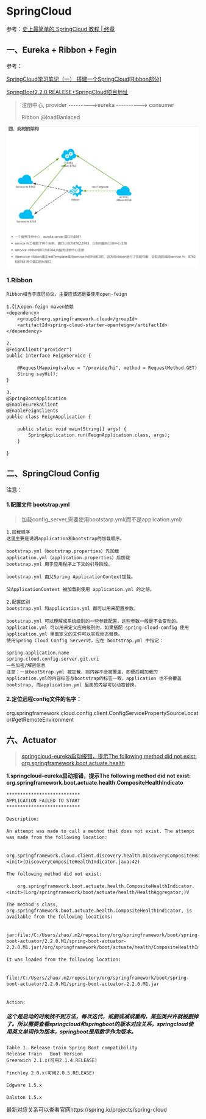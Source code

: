 # SpringCloud

参考：[史上最简单的 SpringCloud 教程 | 终章](https://blog.csdn.net/forezp/article/details/70148833)



## 一、Eureka + Ribbon + Fegin
参考：

[SpringCloud学习笔记（一） 搭建一个SpringCloud[Ribbon部分]](https://blog.csdn.net/q15150676766/article/details/80931187)

[SpringBoot2.2.0.REALESE+SpringCloud项目地址](https://github.com/chenjxJava/springcloud-learn/tree/master/ribbon)



> 注册中心,
> provider   --------->eureka     ----------> consumer
>
> Ribbon @loadBanlaced

![](https://github.com/chenjxJava/photos/blob/master/java/springcloud/eureka+ribbon_frame.png?raw=true)



### 1.Ribbon

```
Ribbon相当于底层协议，主要应该还是要使用open-feign

1.引入open-feign maven依赖
<dependency>
    <groupId>org.springframework.cloud</groupId>
    <artifactId>spring-cloud-starter-openfeign</artifactId>
</dependency>

2.
@FeignClient("provider")
public interface FeignService {

    @RequestMapping(value = "/provide/hi", method = RequestMethod.GET)
    String sayHi();
}

3.
@SpringBootApplication
@EnableEurekaClient
@EnableFeignClients
public class FeignApplication {

	public static void main(String[] args) {
		SpringApplication.run(FeignApplication.class, args);
	}

}
```



## 二、SpringCloud Config

注意：

#### 1.配置文件 bootstrap.yml

> 加载config_server,需要使用bootstarp.yml(而不是application.yml)

```
1.加载顺序
这里主要是说明application和bootstrap的加载顺序。

bootstrap.yml（bootstrap.properties）先加载
application.yml（application.properties）后加载
bootstrap.yml 用于应用程序上下文的引导阶段。

bootstrap.yml 由父Spring ApplicationContext加载。

父ApplicationContext 被加载到使用 application.yml 的之前。

2.配置区别
bootstrap.yml 和application.yml 都可以用来配置参数。

bootstrap.yml 可以理解成系统级别的一些参数配置，这些参数一般是不会变动的。
application.yml 可以用来定义应用级别的，如果搭配 spring-cloud-config 使用 application.yml 里面定义的文件可以实现动态替换。
使用Spring Cloud Config Server时，应在 bootstrap.yml 中指定：

spring.application.name
spring.cloud.config.server.git.uri
一些加密/解密信息   
注意：一旦bootStrap.yml 被加载，则内容不会被覆盖，即便后期加载的application.yml的内容标签与bootstrap的标签一致，application 也不会覆盖bootstrap, 而application.yml 里面的内容可以动态替换。
```



#### 2.定位远程config文件的名字：

org.springframework.cloud.config.client.ConfigServicePropertySourceLocator#getRemoteEnvironment 





## 六、Actuator
>[springcloud-eureka启动报错，提示The following method did not exist: org.springframework.boot.actuate.health](https://blog.csdn.net/cmqwan/article/details/89410114)

**1.springcloud-eureka启动报错，提示The following method did not exist: org.springframework.boot.actuate.health.CompositeHealthIndicato**

```
***************************
APPLICATION FAILED TO START
***************************

Description:

An attempt was made to call a method that does not exist. The attempt was made from the following location:

    org.springframework.cloud.client.discovery.health.DiscoveryCompositeHealthIndicator.<init>(DiscoveryCompositeHealthIndicator.java:42)

The following method did not exist:

    org.springframework.boot.actuate.health.CompositeHealthIndicator.<init>(Lorg/springframework/boot/actuate/health/HealthAggregator;)V

The method's class, org.springframework.boot.actuate.health.CompositeHealthIndicator, is available from the following locations:

    jar:file:/C:/Users/zhao/.m2/repository/org/springframework/boot/spring-boot-actuator/2.2.0.M1/spring-boot-actuator-2.2.0.M1.jar!/org/springframework/boot/actuate/health/CompositeHealthIndicator.class

It was loaded from the following location:

    file:/C:/Users/zhao/.m2/repository/org/springframework/boot/spring-boot-actuator/2.2.0.M1/spring-boot-actuator-2.2.0.M1.jar


Action:
```

#####  这个是启动的时候找不到方法，每次迭代，或删或减或重构，某些类兴许就被删掉了。所以需要查看springcloud和springboot的版本对应关系，springcloud使用英文单词作为版本，springboot是用数字作为版本。 

```
Table 1. Release train Spring Boot compatibility
Release Train	Boot Version
Greenwich 2.1.x(可用2.1.4.RELEASE)

Finchley 2.0.x(可用2.0.5.RELEASE)

Edgware 1.5.x

Dalston 1.5.x
```

 最新对应关系可以查看官网https://spring.io/projects/spring-cloud 
